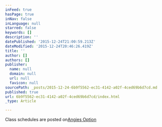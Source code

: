 ```yaml
---
inFeed: true
hasPage: true
inNav: false
inLanguage: null
starred: false
keywords: []
description: ''
datePublished: '2015-12-24T21:00:59.213Z'
dateModified: '2015-12-24T20:46:26.419Z'
title: ''
author: []
authors: []
publisher:
  name: null
  domain: null
  url: null
  favicon: null
sourcePath: _posts/2015-12-24-6b9f5562-ec31-4142-a02f-4ced69b6d7cd.md
published: true
url: 6b9f5562-ec31-4142-a02f-4ced69b6d7cd/index.html
_type: Article

---
```

Class schedules are posted on[Angies Option][0]

[0]: http://www.angiesoption.com/class-schedule/